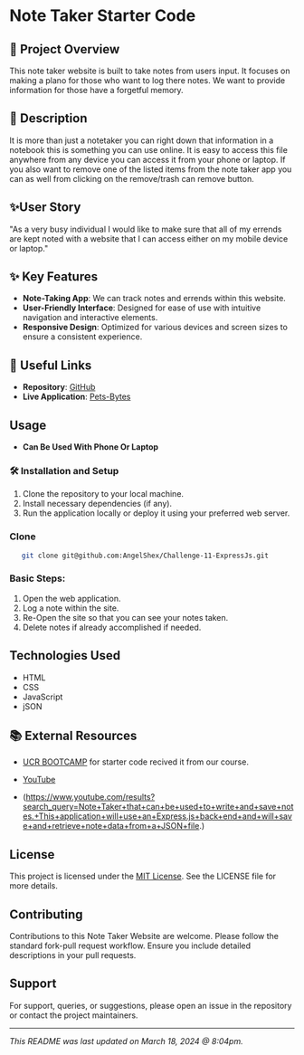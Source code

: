 # Note Taker Starter Code

## 🌟 Project Overview
This note taker website is built to take notes from users input. It focuses on making a plano for those who want to log there notes. We want to provide information for those have a forgetful memory. 

## 📝 Description 
It is more than just a notetaker you can right down that information in a notebook this is something you can use online. It is easy to access this file anywhere from any device you can access it from your phone or laptop. If you also want to remove one of the listed items from the note taker app you can as well from clicking on the remove/trash can remove button. 

## ✨User Story
"As a very busy individual I would like to make sure that all of my errends are kept noted with a website that I can access either on my mobile device or laptop."

## ✨ Key Features
- **Note-Taking App**: We can track notes and errends within this website.
- **User-Friendly Interface**: Designed for ease of use with intuitive navigation and interactive elements.
- **Responsive Design**: Optimized for various devices and screen sizes to ensure a consistent experience.

## 🔗 Useful Links
- **Repository**: [GitHub](https://github.com/AngelShex/Challenge-11-ExpressJs/)
- **Live Application**: [Pets-Bytes](https://angelshex.github.io/Challenge-11-ExpressJs/)

## Usage
- **Can Be Used With Phone Or Laptop**

### 🛠️ Installation and Setup
1. Clone the repository to your local machine.
2. Install necessary dependencies (if any).
3. Run the application locally or deploy it using your preferred web server.


### Clone

```bash
   git clone git@github.com:AngelShex/Challenge-11-ExpressJs.git
```

### Basic Steps:
1. Open the web application.
2. Log a note within the site.
3. Re-Open the site so that you can see your notes taken.
4. Delete notes if already accomplished if needed.

## Technologies Used
- HTML
- CSS
- JavaScript
- jSON


## 📚 External Resources
- [UCR BOOTCAMP](https://bootcampspot.instructure.com/courses/4877/grades) for starter code recived it from our course.
- [YouTube](https://www.youtube.com/watch?v=vQWlgd7hV4A)

- (https://www.youtube.com/results?search_query=Note+Taker+that+can+be+used+to+write+and+save+notes.+This+application+will+use+an+Express.js+back+end+and+will+save+and+retrieve+note+data+from+a+JSON+file.)
  
  
## License
This project is licensed under the [MIT License](LICENSE). See the LICENSE file for more details.

## Contributing
Contributions to this Note Taker Website are welcome. Please follow the standard fork-pull request workflow. Ensure you include detailed descriptions in your pull requests.

## Support
For support, queries, or suggestions, please open an issue in the repository or contact the project maintainers.

---

*This README was last updated on March 18, 2024 @ 8:04pm.*
